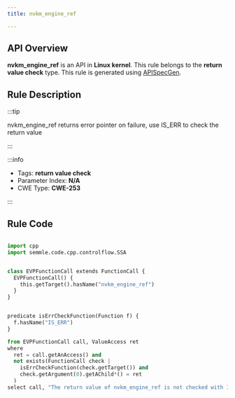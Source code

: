 ```yaml
---
title: nvkm_engine_ref

---
```



## API Overview
**nvkm_engine_ref** is an API in **Linux kernel**. This rule belongs to the **return value check** type. This rule is generated using [APISpecGen](../../tools/APISpecGen).
## Rule Description

:::tip

nvkm_engine_ref returns error pointer on failure, use IS_ERR to check the return value

:::

:::info

- Tags: **return value check**
- Parameter Index: **N/A**
- CWE Type: **CWE-253**

:::

## Rule Code
```python

import cpp
import semmle.code.cpp.controlflow.SSA


class EVPFunctionCall extends FunctionCall {
  EVPFunctionCall() {
    this.getTarget().hasName("nvkm_engine_ref")
  }
}


predicate isErrCheckFunction(Function f) {
  f.hasName("IS_ERR") 
}

from EVPFunctionCall call, ValueAccess ret
where
  ret = call.getAnAccess() and
  not exists(FunctionCall check |
    isErrCheckFunction(check.getTarget()) and
    check.getArgument(0).getAChild*() = ret
  )
select call, "The return value of nvkm_engine_ref is not checked with IS_ERR."
    
```